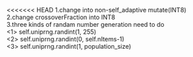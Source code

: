 
<<<<<<< HEAD
1.change into non-self_adaptive mutate(INT8) <br />
2.change crossoverFraction into INT8<br />
3.three kinds of randam number generation need to do<br />
<1> self.uniprng.randint(1, 255)<br />
<2> self.uniprng.randint(0, self.nItems-1)<br />
<3> self.uniprng.randint(1, population_size) <br />
    
